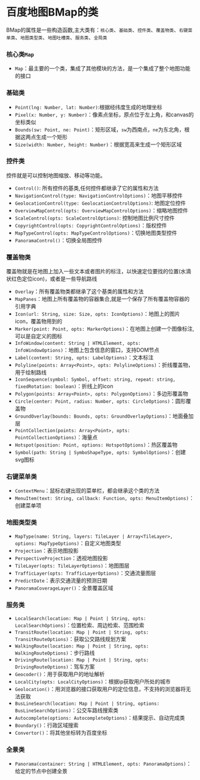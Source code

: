 # 百度地图BMap的类

BMap的属性是一些构造函数,主大类有：`核心类`、`基础类`、`控件类`、`覆盖物类`、`右键菜单类`、`地图类型类`、`地图吐槽类`、`服务类`、`全局类`

### 核心类`Map`

- `Map`：最主要的一个类，集成了其他模块的方法，是一个集成了整个地图功能的接口

### 基础类

- `Point(lng: Number, lat: Number)`:根据经纬度生成的地理坐标
- `Pixel(x: Number, y: Number)`：像素点坐标，原点位于左上角，和canvas的坐标类似
- `Bounds(sw: Point, ne: Point)`：矩形区域，`sw`为西南点，`ne`为东北角，根据这两点生成一个矩形
- `Size(width: Number, height: Number)`：根据宽高来生成一个矩形区域

### 控件类

控件就是可以控制地图缩放、移动等功能。

- `Control()`: 所有控件的基类,任何控件都继承了它的属性和方法
- `NavigationControl(type: NavigationControlOptions)`：地图平移控件
- `GeolocationControl(type: GeolocationControlOptions)`: 地图定位控件
- `OverviewMapControl(opts: OverviewMapControlOptions)`：缩略地图控件
- `ScaleControl(opts: ScaleControlOptions)`: 控制地图比例尺寸控件
- `CopyrightControl(opts: CopyrightControlOptions)`：版权控件
- `MapTypeControl(opts: MapTypeControlOptions)`：切换地图类型控件
- `PanoramaControl()`：切换全局图控件

### 覆盖物类

覆盖物就是在地图上加入一些文本或者图片的标注，以快速定位要找的位置(水滴状红色定位icon)，或者是一些导航路线

- `Overlay`：所有覆盖物类都继承了这个基类的属性和方法
- `MapPanes`：地图上所有覆盖物的容器集合,就是一个保存了所有覆盖物容器的引用字典
- `Icon(url: String, size: Size, opts: IconOptions)`：地图上的图片icon，覆盖物用到的
- `Marker(point: Point, opts: MarkerOptions)`：在地图上创建一个图像标注,可以是自定义的图标
- `InfoWindow(content: String | HTMLElement, opts: InfoWindowOptions)`：地图上包含信息的窗口，支持DOM节点
- `Label(content: String, opts: LabelOptions)`：文本标注
- `Polyline(points: Array<Point>, opts: PolylineOptions)`：折线覆盖物，用于绘制路线
- `IconSequence(symbol: Symbol, offset: string, repeat: string, fixedRotation: boolean)`：折线上的icon
- `Polygon(points: Array<Point>, opts: PolygonOptions)`：多边形覆盖物
- `Circle(center: Point, radius: Number, opts: CircleOptions)`：圆形覆盖物
- `GroundOverlay(bounds: Bounds, opts: GroundOverlayOptions)`：地面叠加层
- `PointCollection(points: Array<Point>, opts: PointCollectionOptions)`：海量点
- `Hotspot(position: Point, options: HotspotOptions)`：热区覆盖物
- `Symbol(path: String | SymboShapeType, opts: SymbolOptions)`：创建svg图标

### 右键菜单类

- `ContextMenu`：鼠标右键出现的菜单栏，都会继承这个类的方法
- `MenuItem(text: String, callback: Function, opts: MenuItemOptions)`：创建菜单项

### 地图类型类

- `MapType(name: String, layers: TileLayer | Array<TileLayer>, options: MapTypeOptions)`：自定义地图类型
- `Projection`：表示地图投影
- `PerspectiveProjection`：透视地图投影
- `TileLayer(opts: TileLayerOptions)`：地图图层
- `TrafficLayer(opts: TrafficLayerOptions)`：交通流量图层
- `PredictDate`：表示交通流量的预测日期
- `PanoramaCoverageLayer()`：全景覆盖区域

### 服务类

- `LocalSearch(location: Map | Point | String, opts: LocalSearchOptions)`：位置检索、周边检索、范围检索
- `TransitRoute(location: Map | Point | String, opts: TransitRouteOptions)`：获取公交路线规划方案
- `WalkingRoute(location: Map | Point | String, opts: WalkingRouteOptions)`：步行路线
- `DrivingRoute(location: Map | Point | String, opts: DrivingRouteOptions)`：驾车方案
- `Geocoder()`：用于获取用户的地址解析
- `LocalCity(opts: LocalCityOptions)`：根据ip获取用户所处的城市
- `Geolocation()`：用浏览器的接口获取用户的定位信息，不支持的浏览器将无法获取
- `BusLineSearch(location: Map | Point | String, options: BusLineSearchOptions)`：公交车路线搜索类
- `Autocomplete(options: AutocompleteOptions)`：结果提示、自动完成类
- `Boundary()`：行政区域搜索
- `Convertor()`：将其他坐标转为百度坐标

### 全景类

- `Panorama(container: String | HTMLElement, opts: PanoramaOptions)`：给定的节点中创建全景
